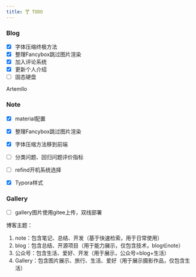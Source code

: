 ```yaml
---
title: 🍸 TODO
---
```


### Blog

- [x] 字体压缩终极方法
- [x] 整理Fancybox跳过图片渲染
- [x] 加入评论系统
- [x] 更新个人介绍
- [ ] 固态硬盘

Artemllo

### Note

- [x] material配置
- [x] 整理Fancybox跳过图片渲染
- [x] 字体压缩方法移到前端
- [ ] 分类问题、回归问题评价指标
- [ ] refind开机系统选择
- [x] Typora样式



### Gallery

- [ ] gallery图片使用gitee上传，双线部署





博客主题：

1. note：包含笔记、总结、开发（基于快速检索，用于日常使用）
2. blog：包含总结、开源项目（用于能力展示，仅包含技术，blog∈note）
3. 公众号：包含生活、爱好、开发（用于展示，公众号=blog+生活）
4. Gallery：包含图片展示、旅行、生活、爱好（用于展示摄影作品，仅包含生活）
